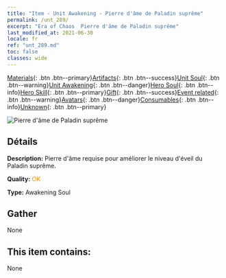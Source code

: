 ```yaml
---
title: "Item - Unit Awakening - Pierre d'âme de Paladin suprême"
permalink: /unt_289/
excerpt: "Era of Chaos  Pierre d'âme de Paladin suprême"
last_modified_at: 2021-06-30
locale: fr
ref: "unt_289.md"
toc: false
classes: wide
---
```

 [Materials](/ItemsFR/){: .btn .btn--primary}[Artifacts](/ItemsFR/Artifacts/){: .btn .btn--success}[Unit Soul](/ItemsFR/UnitSoul/){: .btn .btn--warning}[Unit Awakening](/ItemsFR/UnitAwakening/){: .btn .btn--danger}[Hero Soul](/ItemsFR/HeroSoul/){: .btn .btn--info}[Hero Skill](/ItemsFR/HeroSkill/){: .btn .btn--primary}[Gift](/ItemsFR/Gift/){: .btn .btn--success}[Event related](/ItemsFR/Events/){: .btn .btn--warning}[Avatars](/ItemsFR/Avatars/){: .btn .btn--danger}[Consumables](/ItemsFR/Consumables/){: .btn .btn--info}[Unknown](/ItemsFR/Unknown/){: .btn .btn--primary}

 ![Pierre d'âme de Paladin suprême](/images/u/tia_shengqishi.jpg)

## Détails
 **Description:** Pierre d'âme requise pour améliorer le niveau d'éveil du Paladin suprême.

 **Quality:** <span style="color: #FF8C00">OK</span>

 **Type:** Awakening Soul

## Gather

  None

## This item contains:

  None

